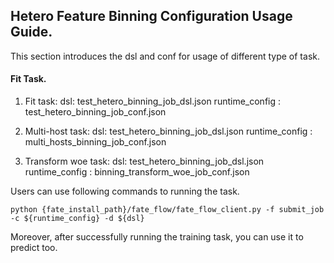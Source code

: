 ## Hetero Feature Binning Configuration Usage Guide.

This section introduces the dsl and conf for usage of different type of task.

#### Fit Task.

1. Fit task:
    dsl: test_hetero_binning_job_dsl.json
    runtime_config : test_hetero_binning_job_conf.json

2. Multi-host task:
    dsl: test_hetero_binning_job_dsl.json
    runtime_config : multi_hosts_binning_job_conf.json

3. Transform woe task:
    dsl: test_hetero_binning_job_dsl.json
    runtime_config : binning_transform_woe_job_conf.json

Users can use following commands to running the task.
    
    python {fate_install_path}/fate_flow/fate_flow_client.py -f submit_job -c ${runtime_config} -d ${dsl}

Moreover, after successfully running the training task, you can use it to predict too.